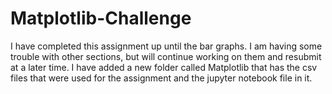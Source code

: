 # Matplotlib-Challenge


I have completed this assignment up until the bar graphs. I am having some trouble with other sections, but will continue working on them and resubmit at a later time. 
I have added a new folder called Matplotlib that has the csv files that were used for the assignment and the jupyter notebook file in it. 
